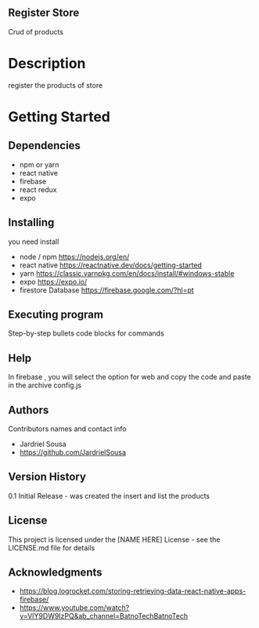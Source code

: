## Register Store
Crud of products

# Description
register the products of store

# Getting Started
## Dependencies
- npm or yarn
- react native
- firebase
- react redux
- expo

## Installing
you need install 
- node / npm 
https://nodejs.org/en/
- react native
https://reactnative.dev/docs/getting-started
- yarn
https://classic.yarnpkg.com/en/docs/install/#windows-stable
- expo
https://expo.io/
- firestore Database
https://firebase.google.com/?hl=pt

## Executing program
Step-by-step bullets
code blocks for commands

## Help
In firebase , you will select the option for web and copy the code and paste in the archive config.js

## Authors
Contributors names and contact info
- Jardriel Sousa
- https://github.com/JardrielSousa

## Version History
0.1
Initial Release - was created the insert and list the products
## License
This project is licensed under the [NAME HERE] License - see the LICENSE.md file for details

## Acknowledgments

- https://blog.logrocket.com/storing-retrieving-data-react-native-apps-firebase/
- https://www.youtube.com/watch?v=VIY9DW9IzPQ&ab_channel=BatnoTechBatnoTech

